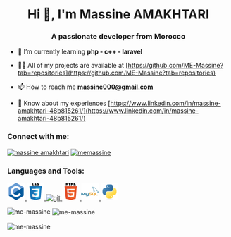 <h1 align="center">Hi 👋, I'm Massine AMAKHTARI</h1>
<h3 align="center">A passionate developer from Morocco</h3>

- 🌱 I’m currently learning **php - c++ - laravel**

- 👨‍💻 All of my projects are available at [https://github.com/ME-Massine?tab=repositories](https://github.com/ME-Massine?tab=repositories)

- 📫 How to reach me **massine000@gmail.com**

- 📄 Know about my experiences [https://www.linkedin.com/in/massine-amakhtari-48b815261/](https://www.linkedin.com/in/massine-amakhtari-48b815261/)

<h3 align="left">Connect with me:</h3>
<p align="left">
<a href="https://linkedin.com/in/massine amakhtari" target="blank"><img align="center" src="https://raw.githubusercontent.com/rahuldkjain/github-profile-readme-generator/master/src/images/icons/Social/linked-in-alt.svg" alt="massine amakhtari" height="30" width="40" /></a>
<a href="https://instagram.com/memassine" target="blank"><img align="center" src="https://raw.githubusercontent.com/rahuldkjain/github-profile-readme-generator/master/src/images/icons/Social/instagram.svg" alt="memassine" height="30" width="40" /></a>
</p>

<h3 align="left">Languages and Tools:</h3>
<p align="left"> <a href="https://www.cprogramming.com/" target="_blank" rel="noreferrer"> <img src="https://raw.githubusercontent.com/devicons/devicon/master/icons/c/c-original.svg" alt="c" width="40" height="40"/> </a> <a href="https://www.w3schools.com/css/" target="_blank" rel="noreferrer"> <img src="https://raw.githubusercontent.com/devicons/devicon/master/icons/css3/css3-original-wordmark.svg" alt="css3" width="40" height="40"/> </a>  <a href="https://git-scm.com/" target="_blank" rel="noreferrer"> <img src="https://www.vectorlogo.zone/logos/git-scm/git-scm-icon.svg" alt="git" width="40" height="40"/> </a> <a href="https://www.w3.org/html/" target="_blank" rel="noreferrer"> <img src="https://raw.githubusercontent.com/devicons/devicon/master/icons/html5/html5-original-wordmark.svg" alt="html5" width="40" height="40"/> </a> <a href="https://www.mysql.com/" target="_blank" rel="noreferrer"> <img src="https://raw.githubusercontent.com/devicons/devicon/master/icons/mysql/mysql-original-wordmark.svg" alt="mysql" width="40" height="40"/> </a> <a href="https://www.python.org" target="_blank" rel="noreferrer"> <img src="https://raw.githubusercontent.com/devicons/devicon/master/icons/python/python-original.svg" alt="python" width="40" height="40"/> </a> </p>

<p><img align="left" src="https://github-readme-stats.vercel.app/api/top-langs?username=me-massine&show_icons=true&locale=en&layout=compact" alt="me-massine" /></p>

<p>&nbsp;<img align="center" src="https://github-readme-stats.vercel.app/api?username=me-massine&show_icons=true&locale=en" alt="me-massine" /></p>

<p><img align="center" src="https://github-readme-streak-stats.herokuapp.com/?user=me-massine&" alt="me-massine" /></p>

